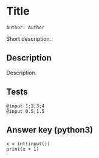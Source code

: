 Title
=====
    Author: Author

Short description.


Description
-----------

Description.


Tests
-----

    @input 1;2;3;4
    @input 0.5;1.5
    

Answer key (python3)
--------------------

    x = int(input())
    print(x + 1)
